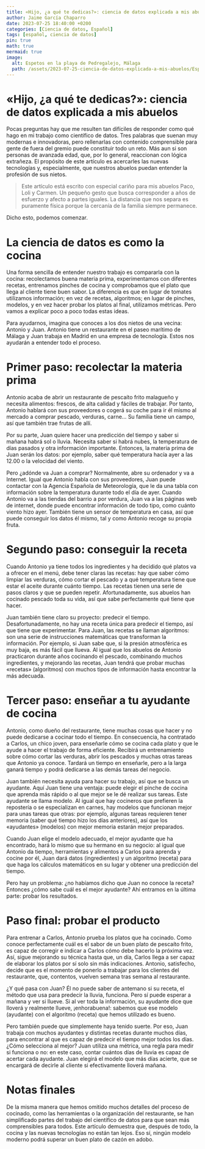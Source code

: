 ```yaml
---
title: «Hijo, ¿a qué te dedicas?»꞉ ciencia de datos explicada a mis abuelos
author: Jaime García Chaparro
date: 2023-07-25 18:40:00 +0200
categories: [Ciencia de datos, Español]
tags: [español, ciencia de datos]
pin: true
math: true
mermaid: true
image:
  alt: Espetos en la playa de Pedregalejo, Málaga
  path: /assets/2023-07-25-ciencia-de-datos-explicada-a-mis-abuelos/Espetos.png
---
```



# «Hijo, ¿a qué te dedicas?»: ciencia de datos explicada a mis abuelos

Pocas preguntas hay que me resulten tan difíciles de responder como qué hago en mi trabajo como científico de datos. Tres palabras que suenan muy modernas e innovadoras, pero rellenarlas con contenido comprensible para gente de fuera del gremio puede constituir todo un reto. Más aun si son personas de avanzada edad, que, por lo general, reaccionan con lógica extrañeza. El propósito de este artículo es acercarles las nuevas tecnologías y, especialmente, que nuestros abuelos puedan entender la profesión de sus nietos.

> Este artículo está escrito con especial cariño para mis abuelos Paco, Loli y Carmen. Un pequeño gesto que busca corresponder a años de esfuerzo y afecto a partes iguales. La distancia que nos separa es puramente física porque la cercanía de la familia siempre permanece.

Dicho esto, podemos comenzar.

# La ciencia de datos es como la cocina

Una forma sencilla de entender nuestro trabajo es compararla con la cocina: recolectamos buena materia prima, experimentamos con diferentes recetas, entrenamos pinches de cocina y comprobamos que el plato que llega al cliente tiene buen sabor. La diferencia es que en lugar de tomates utilizamos información; en vez de recetas, algoritmos; en lugar de pinches, modelos, y en vez hacer probar los platos al final, utilizamos métricas. Pero vamos a explicar poco a poco todas estas ideas.

Para ayudarnos, imagina que conoces a los dos nietos de una vecina: Antonio y Juan. Antonio tiene un restaurante en el paseo marítimo de Málaga y Juan trabaja en Madrid en una empresa de tecnología. Estos nos ayudarán a entender todo el proceso.

# Primer paso: recolectar la materia prima

Antonio acaba de abrir un restaurante de pescaíto frito malagueño y necesita alimentos: frescos, de alta calidad y fáciles de trabajar. Por tanto, Antonio hablará con sus proveedores o cogerá su coche para ir él mismo al mercado a comprar pescado, verduras, carne… Su familia tiene un campo, así que también trae frutas de allí.

Por su parte, Juan quiere hacer una predicción del tiempo y saber si mañana habrá sol o lluvia. Necesita saber si habrá nubes, la temperatura de días pasados y otra información importante. Entonces, la materia prima de Juan serán los datos: por ejemplo, saber qué temperatura hacía ayer a las 12.00 o la velocidad del viento.

Pero ¿adónde va Juan a comprar? Normalmente, abre su ordenador y va a Internet. Igual que Antonio habla con sus proveedores, Juan puede contactar con la Agencia Española de Meteorología, que le da una tabla con información sobre la temperatura durante todo el día de ayer. Cuando Antonio va a las tiendas del barrio a por verdura, Juan va a las páginas web de internet, donde puede encontrar información de todo tipo, como cuánto viento hizo ayer. También tiene un sensor de temperatura en casa, así que puede conseguir los datos él mismo, tal y como Antonio recoge su propia fruta.

# Segundo paso: conseguir la receta

Cuando Antonio ya tiene todos los ingredientes y ha decidido qué platos va a ofrecer en el menú, debe tener claras las recetas: hay que saber cómo limpiar las verduras, cómo cortar el pescado y a qué temperatura tiene que estar el aceite durante cuánto tiempo. Las recetas tienen una serie de pasos claros y que se pueden repetir. Afortunadamente, sus abuelos han cocinado pescado toda su vida, así que sabe perfectamente qué tiene que hacer.

Juan también tiene claro su proyecto: predecir el tiempo. Desafortunadamente, no hay una receta única para predecir el tiempo, así que tiene que experimentar. Para Juan, las recetas se llaman algoritmos: son una serie de instrucciones matemáticas que transforman la información. Por ejemplo, si Juan sabe que, si la presión atmosférica es muy baja, es más fácil que llueva. Al igual que los abuelos de Antonio practicaron durante años cocinando el pescado, combinando muchos ingredientes, y mejorando las recetas, Juan tendrá que probar muchas «recetas» (algoritmos) con muchos tipos de información hasta encontrar la más adecuada.

# Tercer paso: enseñar a tu ayudante de cocina

Antonio, como dueño del restaurante, tiene muchas cosas que hacer y no puede dedicarse a cocinar todo el tiempo. En consecuencia, ha contratado a Carlos, un chico joven, para enseñarle cómo se cocina cada plato y que le ayude a hacer el trabajo de forma eficiente. Recibirá un entrenamiento sobre cómo cortar las verduras, abrir los pescados y muchas otras tareas que Antonio ya conoce. Tardará un tiempo en enseñarle, pero a la larga ganará tiempo y podrá dedicarse a las demás tareas del negocio.

Juan también necesita ayuda para hacer su trabajo, así que se busca un ayudante. Aquí Juan tiene una ventaja: puede elegir el pinche de cocina que aprenda más rápido o al que mejor se le dé realizar sus tareas. Este ayudante se llama modelo. Al igual que hay cocineros que prefieren la repostería o se especializan en carnes, hay modelos que funcionan mejor para unas tareas que otras: por ejemplo, algunas tareas requieren tener memoria (saber qué tiempo hizo los días anteriores), así que los «ayudantes» (modelos) con mejor memoria estarán mejor preparados.

Cuando Juan elige el modelo adecuado, el mejor ayudante que ha encontrado, hará lo mismo que su hermano en su negocio: al igual que Antonio da tiempo, herramientas y alimentos a Carlos para aprenda y cocine por él, Juan dará datos (ingredientes) y un algoritmo (receta) para que haga los cálculos matemáticos en su lugar y obtener una predicción del tiempo.

Pero hay un problema: ¿no habíamos dicho que Juan no conoce la receta? Entonces ¿cómo sabe cuál es el mejor ayudante? Ahí entramos en la última parte: probar los resultados.

# Paso final: probar el producto

Para entrenar a Carlos, Antonio prueba los platos que ha cocinado. Como conoce perfectamente cuál es el sabor de un buen plato de pescaíto frito, es capaz de corregir e indicar a Carlos cómo debe hacerlo la próxima vez. Así, sigue mejorando su técnica hasta que, un día, Carlos llega a ser capaz de elaborar los platos por sí solo sin más indicaciones. Antonio, satisfecho, decide que es el momento de ponerlo a trabajar para los clientes del restaurante, que, contentos, vuelven semana tras semana al restaurante.

¿Y qué pasa con Juan? Él no puede saber de antemano si su receta, el método que usa para predecir la lluvia, funciona. Pero sí puede esperar a mañana y ver si llueve. Si al ver toda la información, su ayudante dice que lloverá y realmente llueve, ¡enhorabuena!: sabemos que ese modelo (ayudante) con el algoritmo (receta) que hemos utilizado es bueno.

Pero también puede que simplemente haya tenido suerte. Por eso, Juan trabaja con muchos ayudantes y distintas recetas durante muchos días, para encontrar al que es capaz de predecir el tiempo mejor todos los días. ¿Cómo selecciona al mejor? Juan utiliza una métrica, una regla para medir si funciona o no: en este caso, contar cuántos días de lluvia es capaz de acertar cada ayudante. Juan elegirá el modelo que más días acierte, que se encargará de decirle al cliente si efectivamente lloverá mañana.

# Notas finales

De la misma manera que hemos omitido muchos detalles del proceso de cocinado, como las herramientas o la organización del restaurante, se han simplificado partes del trabajo del científico de datos para que sean más comprensibles para todos. Este artículo demuestra que, después de todo, la cocina y las nuevas tecnologías no están tan lejos. Eso sí, ningún modelo moderno podrá superar un buen plato de cazón en adobo.